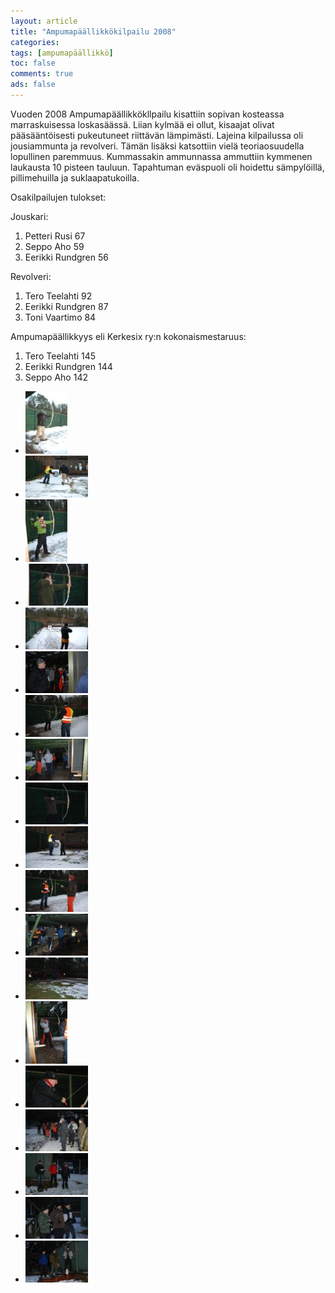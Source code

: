 ```yaml
---
layout: article 
title: "Ampumapäällikkökilpailu 2008" 
categories: 
tags: [ampumapäällikkö]
toc: false 
comments: true 
ads: false 
---
```


Vuoden 2008 Ampumapäällikkökllpailu kisattiin sopivan kosteassa
marraskuisessa loskasäässä. Liian kylmää ei ollut, kisaajat olivat
pääsääntöisesti pukeutuneet riittävän lämpimästi. Lajeina kilpailussa
oli jousiammunta ja revolveri. Tämän lisäksi katsottiin vielä
teoriaosuudella lopullinen paremmuus. Kummassakin ammunnassa ammuttiin
kymmenen laukausta 10 pisteen tauluun. Tapahtuman eväspuoli oli hoidettu
sämpylöillä, pillimehuilla ja suklaapatukoilla.

Osakilpailujen tulokset:

Jouskari: 

1.  Petteri Rusi 67
2.  Seppo Aho 59
3.  Eerikki Rundgren 56

Revolveri: 

1.  Tero Teelahti 92
2.  Eerikki Rundgren 87
3.  Toni Vaartimo 84

Ampumapäällikkyys eli Kerkesix ry:n kokonaismestaruus:

1.  Tero Teelahti 145
2.  Eerikki Rundgren 144
3.  Seppo Aho 142

<div class="th-grid image-gallery" markdown="1">

-   [![](/images/ampumapaallikko-2008/Thumbnails/ampu%20ja%20vuosijuhla%202008%20012.jpg)](/images/ampumapaallikko-2008/ampu%20ja%20vuosijuhla%202008%20012.jpg)
-   [![](/images/ampumapaallikko-2008/Thumbnails/ampu%20ja%20vuosijuhla%202008%20015.jpg)](/images/ampumapaallikko-2008/ampu%20ja%20vuosijuhla%202008%20015.jpg)
-   [![](/images/ampumapaallikko-2008/Thumbnails/ampu%20ja%20vuosijuhla%202008%20019.jpg)](/images/ampumapaallikko-2008/ampu%20ja%20vuosijuhla%202008%20019.jpg)
-   [![](/images/ampumapaallikko-2008/Thumbnails/ampu%20ja%20vuosijuhla%202008%20020.jpg)](/images/ampumapaallikko-2008/ampu%20ja%20vuosijuhla%202008%20020.jpg)
-   [![](/images/ampumapaallikko-2008/Thumbnails/ampu%20ja%20vuosijuhla%202008%20022.jpg)](/images/ampumapaallikko-2008/ampu%20ja%20vuosijuhla%202008%20022.jpg)
-   [![](/images/ampumapaallikko-2008/Thumbnails/ampu%20ja%20vuosijuhla%202008%20026.jpg)](/images/ampumapaallikko-2008/ampu%20ja%20vuosijuhla%202008%20026.jpg)
-   [![](/images/ampumapaallikko-2008/Thumbnails/ampu%20ja%20vuosijuhla%202008%20027.jpg)](/images/ampumapaallikko-2008/ampu%20ja%20vuosijuhla%202008%20027.jpg)
-   [![](/images/ampumapaallikko-2008/Thumbnails/ampu%20ja%20vuosijuhla%202008%20031.jpg)](/images/ampumapaallikko-2008/ampu%20ja%20vuosijuhla%202008%20031.jpg)
-   [![](/images/ampumapaallikko-2008/Thumbnails/ampu%20ja%20vuosijuhla%202008%20033.jpg)](/images/ampumapaallikko-2008/ampu%20ja%20vuosijuhla%202008%20033.jpg)
-   [![](/images/ampumapaallikko-2008/Thumbnails/ampu%20ja%20vuosijuhla%202008%20034.jpg)](/images/ampumapaallikko-2008/ampu%20ja%20vuosijuhla%202008%20034.jpg)
-   [![](/images/ampumapaallikko-2008/Thumbnails/ampu%20ja%20vuosijuhla%202008%20038.jpg)](/images/ampumapaallikko-2008/ampu%20ja%20vuosijuhla%202008%20038.jpg)
-   [![](/images/ampumapaallikko-2008/Thumbnails/ampu%20ja%20vuosijuhla%202008%20045.jpg)](/images/ampumapaallikko-2008/ampu%20ja%20vuosijuhla%202008%20045.jpg)
-   [![](/images/ampumapaallikko-2008/Thumbnails/ampu%20ja%20vuosijuhla%202008%20046.jpg)](/images/ampumapaallikko-2008/ampu%20ja%20vuosijuhla%202008%20046.jpg)
-   [![](/images/ampumapaallikko-2008/Thumbnails/ampu%20ja%20vuosijuhla%202008%20048.jpg)](/images/ampumapaallikko-2008/ampu%20ja%20vuosijuhla%202008%20048.jpg)
-   [![](/images/ampumapaallikko-2008/Thumbnails/ampu%20ja%20vuosijuhla%202008%20051.jpg)](/images/ampumapaallikko-2008/ampu%20ja%20vuosijuhla%202008%20051.jpg)
-   [![](/images/ampumapaallikko-2008/Thumbnails/ampu%20ja%20vuosijuhla%202008%20057.jpg)](/images/ampumapaallikko-2008/ampu%20ja%20vuosijuhla%202008%20057.jpg)
-   [![](/images/ampumapaallikko-2008/Thumbnails/ampu%20ja%20vuosijuhla%202008%20059.jpg)](/images/ampumapaallikko-2008/ampu%20ja%20vuosijuhla%202008%20059.jpg)
-   [![](/images/ampumapaallikko-2008/Thumbnails/ampu%20ja%20vuosijuhla%202008%20063.jpg)](/images/ampumapaallikko-2008/ampu%20ja%20vuosijuhla%202008%20063.jpg)
-   [![](/images/ampumapaallikko-2008/Thumbnails/ampu%20ja%20vuosijuhla%202008%20074.jpg)](/images/ampumapaallikko-2008/ampu%20ja%20vuosijuhla%202008%20074.jpg)

</div>
